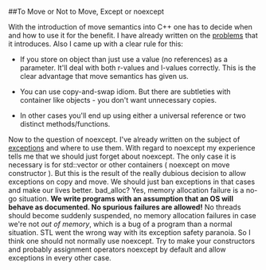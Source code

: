 
##To Move or Not to Move, Except or noexcept

  With the introduction of move semantics into C++ one has to decide when and how
  to use it for the benefit. I have already written on the [problems][move] that it introduces.
  Also I came up with a clear rule for this:

  * If you store on object than just use a value (no references) as a parameter. It'll deal with
  both r-values and l-values correctly. This is the clear advantage that move semantics has given
  us.

  * You can use copy-and-swap idiom. But there are subtleties with container like objects - you
  don't want unnecessary copies.

  * In other cases you'll end up using either a universal reference or two distinct methods/functions.

<!-- stop list -->

  Now to the question of noexcept. I've already written on the subject of [exceptions][exceptions] 
  and where to use them. With regard to noexcept my experience tells me that we should just forget
  about noexcept. The only case it is necessary is for std::vector or other containers ( noexcept
  on move constructor ). But this is the result of the really dubious decision to allow exceptions
  on copy and move. We should just ban exceptions in that cases and make our lives better.
  bad\_alloc? Yes, memory allocation failure is a no-go situation. **We write programs with an
  assumption that an OS will behave as documented. No spurious failures are allowed!** No threads
  should become suddenly suspended, no memory allocation failures in case we're not *out of memory*,
  which is a bug of a program than a normal situation. STL went the wrong way with its exception 
  safety paranoia. So I think one should not normally use noexcept. Try to make your constructors
  and probably assignment operators noexcept by default and allow exceptions in every other case.


  [move]: empty-value.html "Problems of Move Semantics in C++"
  [exceptions]: exceptions.html "C++ Exceptions"

